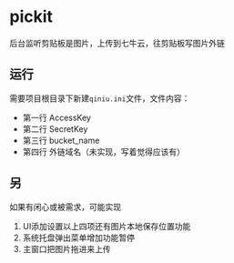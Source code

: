 # pickit
后台监听剪贴板是图片，上传到七牛云，往剪贴板写图片外链
## 运行
需要项目根目录下新建`qiniu.ini`文件，文件内容：  
* 第一行	AccessKey  
* 第二行	SecretKey  
* 第三行 bucket_name
* 第四行 外链域名（未实现，写着觉得应该有）
## 另
如果有闲心或被需求，可能实现  
1. UI添加设置以上四项还有图片本地保存位置功能
2. 系统托盘弹出菜单增加功能暂停
3. 主窗口把图片拖进来上传
